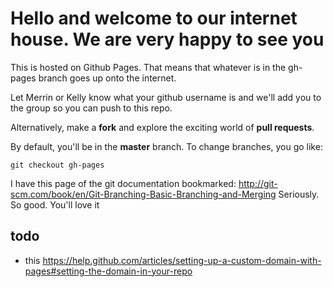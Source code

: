 # Hello and welcome to our internet house. We are very happy to see you

This is hosted on Github Pages. That means that whatever is in the gh-pages branch goes up onto the internet. 

Let Merrin or Kelly know what your github username is and we'll add you to the group so you can push to this repo.

Alternatively, make a **fork** and explore the exciting world of **pull requests**.

By default, you'll be in the **master** branch. To change branches, you go like: 

`git checkout gh-pages`

I have this page of the git documentation bookmarked: http://git-scm.com/book/en/Git-Branching-Basic-Branching-and-Merging
Seriously. So good. You'll love it

## todo

* this https://help.github.com/articles/setting-up-a-custom-domain-with-pages#setting-the-domain-in-your-repo
